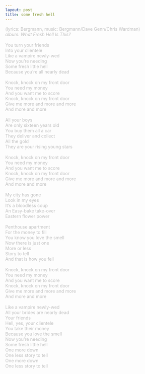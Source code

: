 ```yaml
---
layout: post
title: some fresh hell
---
```

<span style="color: #c0c0c0">(lyrics: Bergmann, music: Bergmann/Dave Genn/Chris Wardman)<br />
<i>album: What Fresh Hell Is This?</i><br />
<br />
You turn your friends<br />
Into your clientele<br />
Like a vampire newly-wed<br />
Now you&rsquo;re needing<br />
Some fresh little hell<br />
Because you&rsquo;re all nearly dead<br />
<br />
Knock, knock on my front door<br />
You need my money<br />
And you want me to score<br />
Knock, knock on my front door<br />
Give me more and more and more<br />
And more and more<br />
<br />
All your boys <br />
Are only sixteen years old<br />
You buy them all a car<br />
They deliver and collect<br />
All the gold<br />
They are your rising young stars<br />
<br />
Knock, knock on my front door<br />
You need my money<br />
And you want me to score<br />
Knock, knock on my front door<br />
Give me more and more and more<br />
And more and more<br />
<br />
My city has gone <br />
Look in my eyes<br />
It&rsquo;s a bloodless coup<br />
An Easy-bake take-over<br />
Eastern flower power<br />
<br />
Penthouse apartment<br />
For the money to fill<br />
You know you love the smell<br />
Now there is just one <br />
More or less<br />
Story to tell<br />
And that is how you fell<br />
<br />
Knock, knock on my front door<br />
You need my money<br />
And you want me to score<br />
Knock, knock on my front door<br />
Give me more and more and more<br />
And more and more<br />
<br />
Like a vampire newly-wed<br />
All your brides are nearly dead<br />
Your friends <br />
Hell, yes, your clientele<br />
You take their money<br />
Because you love the smell<br />
Now you&rsquo;re needing <br />
Some fresh little hell<br />
One more down<br />
One less story to tell<br />
One more down<br />
One less story to tell<br />
</span>
<br />
